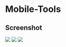 # Mobile-Tools

## Screenshot

<img src="assets/screenshot/Codes1.jpg" />
<img src="assets/screenshot/Codes2.jpg" />
<img src="assets/screenshot/Codes3.jpg" />

